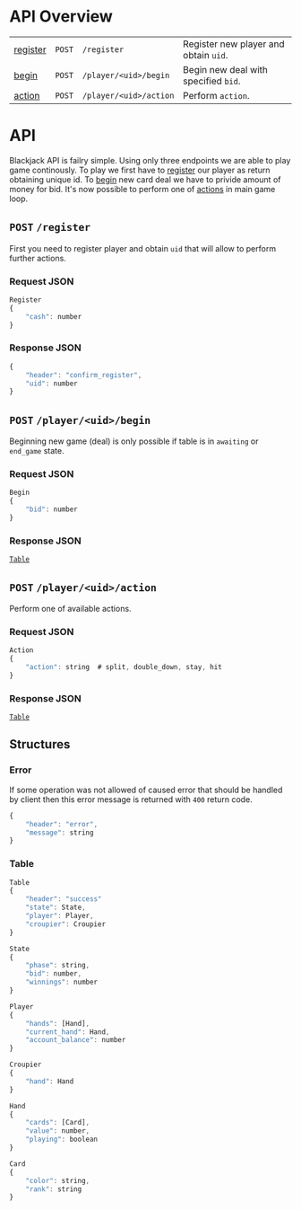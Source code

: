 # API Overview

|                       |        |                        |                                       |
|:--------------------- | ------:|:---------------------- |:------------------------------------- |
| [register](#register) | `POST` | `/register`            | Register new player and obtain `uid`. |
| [begin](#begin)       | `POST` | `/player/<uid>/begin`  | Begin new deal with specified `bid`.  |
| [action](#action)     | `POST` | `/player/<uid>/action` | Perform `action`.                     |

# API
Blackjack API is failry simple. Using only three endpoints we are able to play game continously.
To play we first have to [register](#register) our player as return obtaining unique id.
To [begin](#begin) new card deal we have to privide amount of money for bid.
It's now possible to perform one of [actions](#action) in main game loop.


## <a id="register"></a> `POST`  `/register` 
First you need to register player and obtain `uid` that will allow to perform further actions.
### Request JSON
```javascript
Register
{
    "cash": number
}
```
### Response JSON
```javascript
{
    "header": "confirm_register",
    "uid": number
}
```

## <a id="begin"></a> `POST` `/player/<uid>/begin`
Beginning new game (deal) is only possible if table is in `awaiting` or `end_game` state.
### Request JSON
```javascript
Begin
{
    "bid": number
}
```
### Response JSON
[`Table`](#table)

## <a id="action"></a> `POST` `/player/<uid>/action`
Perform one of available actions.
### Request JSON
```javascript
Action
{
    "action": string  # split, double_down, stay, hit
}
```
### Response JSON
[`Table`](#table)

## Structures

### Error
If some operation was not allowed of caused error that should be handled by client then this error message is returned with `400` return code.
```javascript
{
    "header": "error",
    "message": string
}
```

### Table
```javascript
Table
{
    "header": "success"
    "state": State,
    "player": Player,
    "croupier": Croupier
}
```

```javascript
State
{
    "phase": string,
    "bid": number,
    "winnings": number
}
```

```javascript
Player
{
    "hands": [Hand],
    "current_hand": Hand,
    "account_balance": number
}
```

```javascript
Croupier
{
    "hand": Hand
}
```

```javascript
Hand
{
    "cards": [Card],
    "value": number,
    "playing": boolean
}
```

```javascript
Card
{
    "color": string,
    "rank": string
}
```
